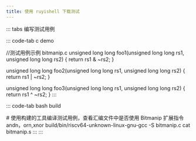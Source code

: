 ```yaml
---
title: 使用 ruyishell 下载测试
---
```


::: tabs
编写测试用例

::: code-tab
c demo

//测试用例示例 bitmanip.c unsigned long long foo1(unsigned long long
rs1, unsigned long long rs2) { return rs1 & \~rs2; }

unsigned long long foo2(unsigned long long rs1, unsigned long long rs2)
{ return rs1 \| \~rs2; }

unsigned long long foo3(unsigned long long rs1, unsigned long long rs2)
{ return rs1 \^ \~rs2; }
:::

::: code-tab
bash build

\#
使用构建的工具编译测试用例，查看汇编文件中是否使用 Bitmanip 扩展指令 andn，orn,xnor
build/bin/riscv64-unknown-linux-gnu-gcc -S bitmanip.c cat bitmanip.s
:::
:::
